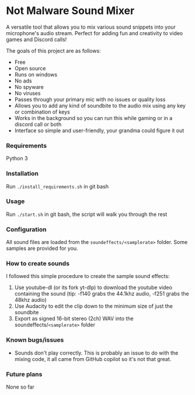 # Not Malware Sound Mixer

A versatile tool that allows you to mix various sound snippets into your microphone's audio stream. Perfect for adding fun and creativity to video games and Discord calls!

The goals of this project are as follows:
- Free
- Open source
- Runs on windows
- No ads
- No spyware
- No viruses
- Passes through your primary mic with no issues or quality loss
- Allows you to add any kind of soundbite to the audio mix using any key or combination of keys
- Works in the background so you can run this while gaming or in a discord call or both
- Interface so simple and user-friendly, your grandma could figure it out

### Requirements
Python 3

### Installation
Run `./install_requirements.sh` in git bash

### Usage
Run `./start.sh` in git bash, the script will walk you through the rest

### Configuration
All sound files are loaded from the `soundeffects/<samplerate>` folder. Some samples are provided for you.

### How to create sounds
I followed this simple procedure to create the sample sound effects:
1. Use youtube-dl (or its fork yt-dlp) to download the youtube video containing the sound (tip: -f140 grabs the 44.1khz audio, -f251 grabs the 48khz audio)
2. Use Audacity to edit the clip down to the minimum size of just the soundbite
3. Export as signed 16-bit stereo (2ch) WAV into the soundeffects/`<samplerate>` folder

### Known bugs/issues
- Sounds don't play correctly. This is probably an issue to do with the mixing code, it all came from GitHub copilot so it's not that great.

### Future plans
None so far